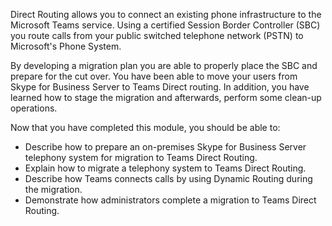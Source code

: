 Direct Routing allows you to connect an existing phone infrastructure to the Microsoft Teams service. Using a certified Session Border Controller (SBC) you route calls from your public switched telephone network (PSTN) to Microsoft's Phone System.

By developing a migration plan you are able to properly place the SBC and prepare for the cut over. You have been able to move your users from Skype for Business Server to Teams Direct routing. In addition, you have learned how to stage the migration  and afterwards, perform some clean-up operations.

Now that you have completed this module, you should be able to:

- Describe how to prepare an on-premises Skype for Business Server telephony system for migration to Teams Direct Routing.
- Explain how to migrate a telephony system to Teams Direct Routing.
- Describe how Teams connects calls by using Dynamic Routing during the migration.
- Demonstrate how administrators complete a migration to Teams Direct Routing.
